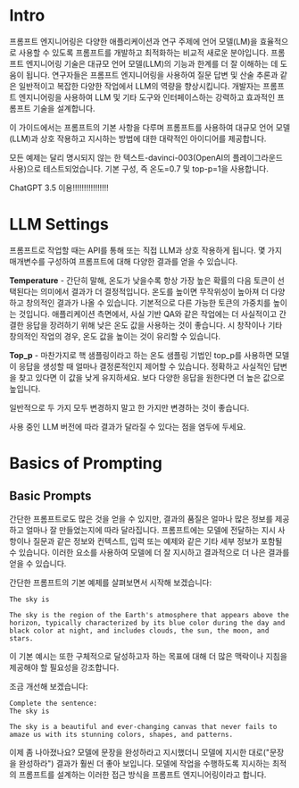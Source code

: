 # Intro

프롬프트 엔지니어링은 다양한 애플리케이션과 연구 주제에 언어 모델(LM)을 효율적으로 사용할 수 있도록 프롬프트를 개발하고 최적화하는 비교적 새로운 분야입니다. 프롬프트 엔지니어링 기술은 대규모 언어 모델(LLM)의 기능과 한계를 더 잘 이해하는 데 도움이 됩니다. 연구자들은 프롬프트 엔지니어링을 사용하여 질문 답변 및 산술 추론과 같은 일반적이고 복잡한 다양한 작업에서 LLM의 역량을 향상시킵니다. 개발자는 프롬프트 엔지니어링을 사용하여 LLM 및 기타 도구와 인터페이스하는 강력하고 효과적인 프롬프트 기술을 설계합니다.

이 가이드에서는 프롬프트의 기본 사항을 다루며 프롬프트를 사용하여 대규모 언어 모델(LLM)과 상호 작용하고 지시하는 방법에 대한 대략적인 아이디어를 제공합니다.

모든 예제는 달리 명시되지 않는 한 텍스트-davinci-003(OpenAI의 플레이그라운드 사용)으로 테스트되었습니다. 기본 구성, 즉 온도=0.7 및 top-p=1을 사용합니다.

ChatGPT 3.5 이용!!!!!!!!!!!!!!!!


# LLM Settings

프롬프트로 작업할 때는 API를 통해 또는 직접 LLM과 상호 작용하게 됩니다. 
몇 가지 매개변수를 구성하여 프롬프트에 대해 다양한 결과를 얻을 수 있습니다.

**Temperature** - 간단히 말해, 온도가 낮을수록 항상 가장 높은 확률의 다음 토큰이 선택된다는 의미에서 결과가 더 결정적입니다. 온도를 높이면 무작위성이 높아져 더 다양하고 창의적인 결과가 나올 수 있습니다. 기본적으로 다른 가능한 토큰의 가중치를 높이는 것입니다. 애플리케이션 측면에서, 사실 기반 QA와 같은 작업에는 더 사실적이고 간결한 응답을 장려하기 위해 낮은 온도 값을 사용하는 것이 좋습니다. 시 창작이나 기타 창의적인 작업의 경우, 온도 값을 높이는 것이 유리할 수 있습니다.

**Top_p** - 마찬가지로 핵 샘플링이라고 하는 온도 샘플링 기법인 top_p를 사용하면 모델이 응답을 생성할 때 얼마나 결정론적인지 제어할 수 있습니다. 정확하고 사실적인 답변을 찾고 있다면 이 값을 낮게 유지하세요. 보다 다양한 응답을 원한다면 더 높은 값으로 높입니다.

일반적으로 두 가지 모두 변경하지 말고 한 가지만 변경하는 것이 좋습니다.

사용 중인 LLM 버전에 따라 결과가 달라질 수 있다는 점을 염두에 두세요.

# Basics of Prompting
## Basic Prompts

간단한 프롬프트로도 많은 것을 얻을 수 있지만, 결과의 품질은 얼마나 많은 정보를 제공하고 얼마나 잘 만들었는지에 따라 달라집니다. 프롬프트에는 모델에 전달하는 지시 사항이나 질문과 같은 정보와 컨텍스트, 입력 또는 예제와 같은 기타 세부 정보가 포함될 수 있습니다. 이러한 요소를 사용하여 모델에 더 잘 지시하고 결과적으로 더 나은 결과를 얻을 수 있습니다.

간단한 프롬프트의 기본 예제를 살펴보면서 시작해 보겠습니다:
```prompt
The sky is
```

```answer
The sky is the region of the Earth's atmosphere that appears above the horizon, typically characterized by its blue color during the day and black color at night, and includes clouds, the sun, the moon, and stars.
```


이 기본 예시는 또한 구체적으로 달성하고자 하는 목표에 대해 더 많은 맥락이나 지침을 제공해야 할 필요성을 강조합니다.

조금 개선해 보겠습니다:

```prompt
Complete the sentence: 
The sky is
```

```answer
The sky is a beautiful and ever-changing canvas that never fails to amaze us with its stunning colors, shapes, and patterns.
```


이제 좀 나아졌나요? 
모델에 문장을 완성하라고 지시했더니 모델에 지시한 대로("문장을 완성하라") 결과가 훨씬 더 좋아 보입니다. 모델에 작업을 수행하도록 지시하는 최적의 프롬프트를 설계하는 이러한 접근 방식을 프롬프트 엔지니어링이라고 합니다.
